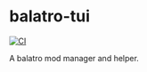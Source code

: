 # balatro-tui

[![CI](https://github.com//balatro-tui/workflows/CI/badge.svg)](https://github.com//balatro-tui/actions)

A balatro mod manager and helper.
